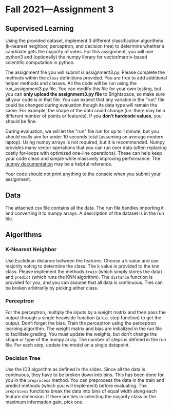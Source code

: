# Fall 2021—Assignment 3

## Supervised Learning

Using the provided dataset, implement 3 different classification algorithms (k-nearest neighbor, perceptron, and decision tree) to determine whether a candidate gets the majority of votes. For this assignment, you will use python3 and (optionally) the numpy library for vector/matrix-based scientific computation in python.

The assignment file you will submit is assignment3.py. Please complete the methods within the `class` definitions provided. You are free to add additional helper methods and classes. All the code will be run using the run_assignment3.py file. You can modify this file for your own testing, but you can __only upload the assignment3.py file__ to Brightspace, so make sure all your code is in that file. You can expect that any variable in the "run" file could be changed during evaluation though its data type will remain the same. For example, the shape of the data could change (i.e. there may be a different number of points or features). If you __don’t hardcode values__, you should be fine.

During evaluation, we will let the "run" file run for up to 1 minute, but you should really aim for under 10 seconds total (assuming an average modern laptop). Using numpy arrays is not required, but it is recommended. Numpy provides many vector operations that you can run over data (often replacing costly for-loops with optimized one-line operations). These can help keep your code clean and simple while massively improving performance. The [numpy documentation](https://numpy.org/doc/1.21/user/quickstart.html) may be a helpful reference.

Your code should not print anything to the console when you submit your assignment.

## Data

The attached csv file contains all the data. The run file handles importing it and converting it to numpy arrays. A description of the dataset is in the run file.

## Algorithms

### K-Nearest Neighbor

Use Euclidean distance between the features. Choose a k value and use majority voting to determine the class. The k value is provided to the knn class. Please implement the methods `train` (which simply stores the data) and `predict` (which runs the KNN algorithm). The `distance` function is provided for you, and you can assume that all data is continuous. Ties can be broken arbitrarily by picking either class.

### Perceptron

For the perceptron, multiply the inputs by a weight matrix and then pass the output through a single heaviside function (a.k.a. step function) to get the output. Don’t forget the bias. Train the perceptron using the perceptron learning algorithm. The weight matrix and bias are initialized in the run file to facilitate grading. You must update the weights, but don’t change the shape or type of the numpy array. The number of steps is defined in the run file. For each step, update the model on a single datapoint.

### Decision Tree

Use the ID3 algorithm as defined in the slides. Since all the data is continuous, they have to be broken down into bins. This has been done for you in the `preprocess` method. You can preprocess the data in the train and predict methods (which you will implement) before evaluating. The `preprocess` functions break the data into bins of equal width along each feature dimension. If there are ties in selecting the majority class or the maximum information gain, pick one.
